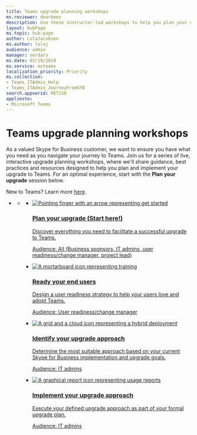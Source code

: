 ```yaml
---
title: Teams upgrade planning workshops
ms.reviewer: dearbeen
description: Use these instructor-led workshops to help you plan your upgrade to Microsoft Teams from Skype for Business.
layout: HubPage
ms.topic: hub-page
author: LolaJacobsen
ms.author: lolaj
audience: admin
manager: serdars
ms.date: 03/19/2019
ms.service: msteams
localization_priority: Priority
ms.collection: 
- Teams_ITAdmin_Help
- Teams_ITAdmin_JourneyFromSfB
search.appverid: MET150
appliesto: 
- Microsoft Teams
---
```

<div id="main" class="v2">
    <div class="container">
        <h1>Teams upgrade planning workshops</h1>
           <p>As a valued Skype for Business customer, we want to ensure you have what you need as you navigate your journey to Teams. Join us for a series of live, interactive upgrade planning workshops, where we'll share guidance, best practices and resources designed to help you plan and implement your upgrade to Teams. For an optimal experience, start with the <strong>Plan your upgrade</strong> session below.
            <p>New to Teams? Learn more <a href="http://docs.microsoft.com/microsoftteams/teams-overview">here</a>.
        <ul class="pivots">
            <li>
                <a href="#home" data-linktype="self-bookmark"></a>
                <ul id="home">
                    <li>
                        <a href="#home-all" data-linktype="self-bookmark"></a>
                        <ul id="home-all" class="panelContent cardsF cols cols2">        
    <li>
        <a href="https://microsoftteams.eventbuilder.com/PlanYourUpgrade"target="_blank">
        <div class="cardSize">
            <div class="cardPadding">
                <div class="card">
                    <div class="cardImageOuter">
                        <div class="cardImage">
                            <img src="https://docs.microsoft.com/en-us/office/media/icons/get-started-teams.svg" alt="Pointing finger with an arrow representing get started" />
                        </div>
                    </div>
                    <div class="cardText">
                        <h3>Plan your upgrade (Start here!)</h3>
                        <p>Discover everything you need to facilitate a successful upgrade to Teams.</p>
                        <p>Audience: All (Business sponsors, IT admins, user readiness/change manager, project lead)</p>
                    </div>
                </div>
            </div>
        </div>
        </a>
    </li>
    <li>
        <a href="https://microsoftteams.eventbuilder.com/UpgradeReadyUsers"target="_blank">
        <div class="cardSize">
            <div class="cardPadding">
                <div class="card">
                    <div class="cardImageOuter">
                        <div class="cardImage">
                            <img src="https://docs.microsoft.com/en-us/office/media/icons/education-tutorial-teams.svg" alt="A mortarboard icon representing training" />
                        </div>
                    </div>
                    <div class="cardText">
                        <h3>Ready your end users</h3>
                        <p>Design a user readiness strategy to help your users love and adopt Teams.</p>
                        <p>Audience: User readiness/change manager</p>
                    </div>
                </div>
            </div>
        </div>
        </a>
    </li>
    <li>
        <a href="https://microsoftteams.eventbuilder.com/UpgradeApproach"target="_blank">
        <div class="cardSize">
            <div class="cardPadding">
                <div class="card">
                    <div class="cardImageOuter">
                        <div class="cardImage">
                            <img src="https://docs.microsoft.com/en-us/office/media/icons/hybrid-teams.svg" alt="A grid and a cloud icon representing a hybrid deployment" />
                        </div>
                    </div>
                    <div class="cardText">
                        <h3>Identify your upgrade approach</h3>
                        <p>Determine the most suitable approach based on your current Skype for Business implementation and upgrade goals.</p>
                        <p>Audience: IT admins</p>
                    </div>
                </div>
            </div>
        </div>
        </a>
    </li>
    <li>
        <a href="https://microsoftteams.eventbuilder.com/UpgradeImplement"target="_blank">
        <div class="cardSize">
            <div class="cardPadding">
                <div class="card">
                    <div class="cardImageOuter">
                        <div class="cardImage">
                            <img src="https://docs.microsoft.com/en-us/office/media/icons/usage-report-teams.svg" alt="A graphical report icon representing usage reports" />
                        </div>
                    </div>
                    <div class="cardText">
                        <h3>Implement your upgrade approach</h3>
                        <p>Execute your defined upgrade approach as part of your formal upgrade plan.</p>
                        <p>Audience: IT admins</p>
                    </div>
                </div>
            </div>
        </div>
    </div>
    </div>
        </a>
    </li>
</ul>
